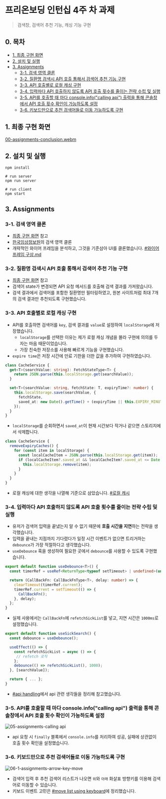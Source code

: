 # 프리온보딩 인턴십 4주 차 과제

> 검색창, 검색어 추천 기능, 캐싱 기능 구현

## 0. 목차

- [1. 최종 구현 화면](#1-최종-구현-화면)
- [2. 설치 및 실행](#2-설치-및-실행)
- [3. Assignments](#3-assignments)
  - [3-1. 검색 영역 클론](#3-1-검색-영역-클론)
  - [3-2. 질환명 검색시 API 호출 통해서 검색어 추천 기능 구현](#3-2-질환명-검색시-api-호출-통해서-검색어-추천-기능-구현)
  - [3-3. API 호출별로 로컬 캐싱 구현](#3-3-api-호출별로-로컬-캐싱-구현)
  - [3-4. 입력마다 API 호출하지 않도록 API 호출 횟수를 줄이는 전략 수립 및 실행](#3-4-입력마다-api-호출하지-않도록-api-호출-횟수를-줄이는-전략-수립-및-실행)
  - [3-5. API를 호출할 때 마다 console.info("calling api") 출력을 통해 콘솔창에서 API 호출 횟수 확인이 가능하도록 설정](#3-5-api를-호출할-때-마다-consoleinfocalling-api-출력을-통해-콘솔창에서-api-호출-횟수-확인이-가능하도록-설정)
  - [3-6. 키보드만으로 추천 검색어들로 이동 가능하도록 구현](#3-6-키보드만으로-추천-검색어들로-이동-가능하도록-구현)

## 1. 최종 구현 화면

[00-assignments-conclusion.webm](https://github.com/Real-Bird/pre-onboarding-11th-4/assets/83404864/62ededfe-f220-47c8-ba18-761f47edcc80)

## 2. 설치 및 실행

```shell
npm install

# run server
npm run server

# run client
npm start
```

## 3. Assignments

### 3-1. 검색 영역 클론

- [최종 구현 화면](#1-최종-구현-화면) 참고
- [한국임상정보원](https://clinicaltrialskorea.com/)의 검색 영역 클론
- 개략적인 와이어 프레임을 분석하고, 그것을 기준삼아 UI를 클론했습니다. [#와이어 프레임 구상.md](./%24thought_logs/01-wire-frame.md)

### 3-2. 질환명 검색시 API 호출 통해서 검색어 추천 기능 구현

- [최종 구현 화면](#1-최종-구현-화면) 참고
- 검색어 state가 변경되면 API 요청 메서드를 호출해 검색 결과를 가져왔습니다.
- 검색 결과에서 검색어를 포함한 질환명만 필터링하였고, 원본 사이트처럼 최대 7개의 검색 결과만 추천되도록 구현했습니다.

### 3-3. API 호출별로 로컬 캐싱 구현

- API를 호출하면 검색어를 `key`, 검색 결과를 `value`로 설정하여 `localStorage`에 저장했습니다.
  - `localStorage`를 선택한 이유는 제가 로컬 캐싱 개념을 몰라 구현에 의의를 두자는 마음 때문이었습니다.
  - 가장 친숙한 저장소를 사용해 빠르게 기능을 구현했습니다.
- `expire time`은 저장 시간에 만료 기한을 더한 값을 추가하여 구현하였습니다.

```ts
class CacheService {
  get<T>(searchValue: string): FetchStateType<T> {
    return JSON.parse(this.localStorage.get(searchValue));
  }

  set<T>(searchValue: string, fetchState: T, expiryTime?: number) {
    this.localStorage.save(searchValue, {
      fetchState,
      saved_at: new Date().getTime() + (expiryTime || this.EXPIRY_MINUTES),
    });
  }
}
```

- `localStorage`를 순회하면서 `saved_at`이 현재 시간보다 작거나 같으면 스토리지에서 삭제합니다.

```ts
class CacheService {
  removeExpiryCaches() {
    for (const item in localStorage) {
      const localCacheItem = JSON.parse(this.localStorage.get(item));
      if (localCacheItem?.saved_at && localCacheItem?.saved_at <= Date.now()) {
        this.localStorage.remove(item);
      }
    }
  }
}
```

- 로컬 캐싱에 대한 생각을 나열해 기준으로 삼았습니다. [#로컬 캐시](./%24thought_logs/03-local-cache.md)

### 3-4. 입력마다 API 호출하지 않도록 API 호출 횟수를 줄이는 전략 수립 및 실행

- 유저가 검색어 입력을 끝냈는지 알 수 없기 때문에 **호출 시간을 지연**하는 전략을 생각했습니다.
- 입력을 끝내는 지점까지 기다렸다가 일정 시간 이벤트가 없으면 트리거하는 `debounce`가 가장 적절하다고 생각했습니다.
- `useDebounce` 훅을 생성하여 필요한 곳에서 `debounce`를 사용할 수 있도록 구현했습니다.

```ts
export default function useDebounce<T>() {
  const timerRef = useRef<ReturnType<typeof setTimeout> | undefined>(undefined);

  return (CallBackFn: CallBackFnType<T>, delay: number) => {
    clearTimeout(timerRef.current);
    timerRef.current = setTimeout(() => {
      CallBackFn();
    }, delay);
  };
}
```

- 실제 사용에서는 `CallBackFn`에 `refetchSickList`를 넣고, 지연 시간은 `1000ms`로 설정했습니다.

```ts
export default function useSickSearch() {
  const debounce = useDebounce();

  useEffect(() => {
    const refetchSickList = async () => {
     // refetch 로직
    };
    debounce(() => refetchSickList(), 1000);
  }, [searchValue]);

  return { ... };
}
```

- [#api handling](./%24thought_logs/02-api-handling.md)에서 api 관련 생각들을 정리해 참고했습니다.

### 3-5. API를 호출할 때 마다 console.info("calling api") 출력을 통해 콘솔창에서 API 호출 횟수 확인이 가능하도록 설정

![05-assignments-calling api](https://github.com/Real-Bird/pre-onboarding-11th-4/assets/83404864/f0ae0483-69ab-4e72-939a-04e643d1645f)

- api 요청 시 `finally` 블록에서 `console.info`를 처리하여 성공, 실패에 상관없이 호출 횟수 확인을 설정했습니다.

### 3-6. 키보드만으로 추천 검색어들로 이동 가능하도록 구현

![06-1-assignments-arrow-key-move](https://github.com/Real-Bird/pre-onboarding-11th-4/assets/83404864/364a14f8-cc82-4018-b1a3-0c5cc9b60e60)

- 검색어 입력 후 추천 검색어 리스트가 나오면 `위`와 `아래` 화살표 방향키를 이용해 검색어로 이동할 수 있습니다.
- 키보드 이벤트 고민은 [#move list using keyboard](./%24thought_logs/04-move-list-using-keyboard.md)에 정리했습니다.
